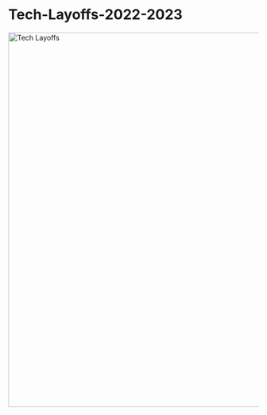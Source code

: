 # Tech-Layoffs-2022-2023

<img width="754" alt="Tech Layoffs" src="https://user-images.githubusercontent.com/120978882/218876421-6d10b6df-477b-41ea-b257-78006687d56c.png">
